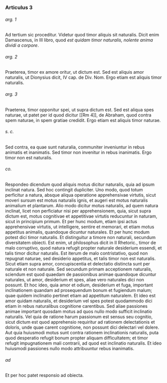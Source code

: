 ### Articulus 3

###### arg. 1
Ad tertium sic proceditur. Videtur quod timor aliquis sit naturalis. Dicit enim Damascenus, in III libro, quod *est quidam timor naturalis, nolente anima dividi a corpore*.

###### arg. 2
Praeterea, timor ex amore oritur, ut dictum est. Sed est aliquis amor naturalis, ut Dionysius dicit, IV cap. de Div. Nom. Ergo etiam est aliquis timor naturalis.

###### arg. 3
Praeterea, timor opponitur spei, ut supra dictum est. Sed est aliqua spes naturae, ut patet per id quod dicitur [[Rm 4]], de Abraham, quod contra spem naturae, in spem gratiae credidit. Ergo etiam est aliquis timor naturae.

###### s. c.
Sed contra, ea quae sunt naturalia, communiter inveniuntur in rebus animatis et inanimatis. Sed timor non invenitur in rebus inanimatis. Ergo timor non est naturalis.

###### co.
Respondeo dicendum quod aliquis motus dicitur naturalis, quia ad ipsum inclinat natura. Sed hoc contingit dupliciter. Uno modo, quod totum perficitur a natura, absque aliqua operatione apprehensivae virtutis, sicut moveri sursum est motus naturalis ignis, et augeri est motus naturalis animalium et plantarum. Alio modo dicitur motus naturalis, ad quem natura inclinat, licet non perficiatur nisi per apprehensionem, quia, sicut supra dictum est, motus cognitivae et appetitivae virtutis reducuntur in naturam, sicut in principium primum. Et per hunc modum, etiam ipsi actus apprehensivae virtutis, ut intelligere, sentire et memorari, et etiam motus appetitus animalis, quandoque dicuntur naturales. Et per hunc modum potest dici timor naturalis. Et distinguitur a timore non naturali, secundum diversitatem obiecti. Est enim, ut philosophus dicit in II Rhetoric., timor de malo corruptivo, quod natura refugit propter naturale desiderium essendi, et talis timor dicitur naturalis. Est iterum de malo contristativo, quod non repugnat naturae, sed desiderio appetitus, et talis timor non est naturalis. Sicut etiam supra amor, concupiscentia et delectatio distincta sunt per naturale et non naturale. Sed secundum primam acceptionem naturalis, sciendum est quod quaedam de passionibus animae quandoque dicuntur naturales, ut amor, desiderium et spes, aliae vero naturales dici non possunt. Et hoc ideo, quia amor et odium, desiderium et fuga, important inclinationem quandam ad prosequendum bonum et fugiendum malum; quae quidem inclinatio pertinet etiam ad appetitum naturalem. Et ideo est amor quidam naturalis, et desiderium vel spes potest quodammodo dici etiam in rebus naturalibus cognitione carentibus. Sed aliae passiones animae important quosdam motus ad quos nullo modo sufficit inclinatio naturalis. Vel quia de ratione harum passionum est sensus seu cognitio, sicut dictum est quod apprehensio requiritur ad rationem delectationis et doloris, unde quae carent cognitione, non possunt dici delectari vel dolere. Aut quia huiusmodi motus sunt contra rationem inclinationis naturalis, puta quod desperatio refugit bonum propter aliquam difficultatem; et timor refugit impugnationem mali contrarii, ad quod est inclinatio naturalis. Et ideo huiusmodi passiones nullo modo attribuuntur rebus inanimatis.

###### ad 
Et per hoc patet responsio ad obiecta.

